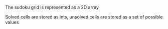 The sudoku grid is represented as a 2D array

Solved cells are stored as ints, unsolved cells are stored as
a set of possible values
